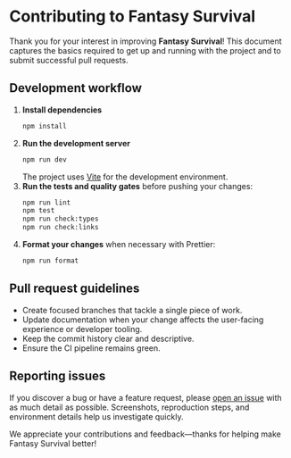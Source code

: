# Contributing to Fantasy Survival

Thank you for your interest in improving **Fantasy Survival**! This document captures the basics required to get up and running with the project and to submit successful pull requests.

## Development workflow

1. **Install dependencies**
   ```bash
   npm install
   ```
2. **Run the development server**
   ```bash
   npm run dev
   ```
   The project uses [Vite](https://vitejs.dev) for the development environment.
3. **Run the tests and quality gates** before pushing your changes:
   ```bash
   npm run lint
   npm test
   npm run check:types
   npm run check:links
   ```
4. **Format your changes** when necessary with Prettier:
   ```bash
   npm run format
   ```

## Pull request guidelines

- Create focused branches that tackle a single piece of work.
- Update documentation when your change affects the user-facing experience or developer tooling.
- Keep the commit history clear and descriptive.
- Ensure the CI pipeline remains green.

## Reporting issues

If you discover a bug or have a feature request, please [open an issue](https://github.com/) with as much detail as possible. Screenshots, reproduction steps, and environment details help us investigate quickly.

We appreciate your contributions and feedback—thanks for helping make Fantasy Survival better!
